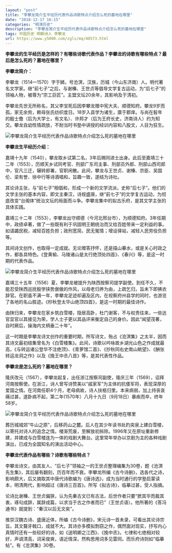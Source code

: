 ```yaml
---
layout: "post"
title: "李攀龙简介生平经历代表作品诗歌特点介绍怎么死的墓地在哪里"
date: "2018-12-17 16:15"
categories: "明清历史"
description: "李攀龙简介生平经历代表作品诗歌特点介绍怎么死的墓地在哪里"
tags: 中国历史 明朝诗人 李攀龙
url: https://www.y5000.com/zgls/mq/40573.html
---
```






**李攀龙的生平经历是怎样的？有哪些诗歌代表作品？李攀龙的诗歌有哪些特点？最后是怎么死的？墓地在哪里？**

 **李攀龙简介：**

李攀龙（1514—1570）字于鳞，号沧溟，汉族，历城（今山东济南）人。明代著名文学家。继“前七子”之后，与谢榛、王世贞等倡导文学复古运动，为“后七子”的领袖人物，被尊为“宗工巨匠”。主盟文坛20余年，其影响及于清初。

李攀龙先世无所称名，其父李宝死后因李攀龙赠中宪大夫、顺德知府。攀龙9岁而孤，家无余赀，赖母张氏纺织度日。18岁入县学为诸生，廪于郡庠。与尚在髫年的殷士儋（后为大学士，有文名）、许邦才（后为王府长史，济南诗人）约为知交。攀龙自幼性情疏放，不耐当时书塾中讲授的经训内容和八股文，人目为狂生。

![李攀龙简介生平经历代表作品诗歌特点介绍怎么死的墓地在哪里](https://img.y5000.com/uploads/allimg/190124/b347148ec8ff96e1080744b7cdef7ac5.jpg)

 **李攀龙生平经历介绍：**

嘉靖十九年（1540），攀龙取乡试第二名，3年后赐同进士出身。此后至嘉靖三十二年（1553），历顺天乡试同考官、刑部广东司主事、刑部员外郎、刑部山西司郎中，官凡三迁，辗转郎署，官职闲散。此间，攀龙与王世贞、谢榛、宗臣、吴国伦、梁有誉、徐中行等诗酒唱和，旨趣一致，遂结为诗社。

其论诗主张，与“前七子”相倡和，形成一个新的文学流派，史称“后七子”。他们的文学主张的基本内容，即文主秦汉，诗规盛唐，继“前七子”的文学复古运动，为彻底改变“台阁体”统治文坛的局面而斗争。李攀龙集中的拟古乐府，是其文学主张的具体实践。

嘉靖三十二年（1553），李攀龙出守顺德（今河北邢台市），为顺德知府。3年任期中，政绩卓著，做了一些既有利于巩固明王朝统治而又给百姓带来一定利益的事。如请蠲民税，减轻百姓负担；政刑宽简，民无冤情；增设驿站，减轻人民劳役负担等。

其间诗文创作，也取得一定成就。无论赠答抒怀，还是描山摹水，或是关心时政之作，都各具特色。《登黄榆、马陵诸山是太行绝顶处四首》、《春兴》等，是这一时期的代表作品。

![李攀龙简介生平经历代表作品诗歌特点介绍怎么死的墓地在哪里](https://img.y5000.com/uploads/allimg/190124/3e406bb560099dc3758ee8eb85d91293.jpg)

嘉靖三十五年（1556）夏，李攀龙被提升为陕西按察司提学副使。到任不久，不能忍受陕西巡抚殷学挟势倨傲的作风，以母老归养为由，上疏乞归，旨未下即拂衣辞官。在职虽不满一年，李攀龙足迹却遍及区内，在视察府州县学的同时，也游览了各地的名山胜迹。《杪秋登太华山绝顶四首》，是这一时期的最佳诗作。

由陕归来，李攀龙在家乡筑白雪楼，隐居高卧，杜门谢客，不与权贵往来，一些达官显官以其接见为荣，学人士子更以其品评来衡定自己的身价。因此“闻望茂著，自时厥后，操海内文柄垂二十年”。

这一时期是李攀龙诗文创作的重要时期，所写诗文，殆占《沧溟集》之太半，因而其诗文最初结集曾名为《白雪楼集》。此间，诗歌以吟咏故乡湖光山色之作成就最高，《与转运诸公登华不注绝顶》、《青萝馆二首》、《抄秋同右史南山眺望》、《酬张转运龙洞之作》以及《挽王中丞八首》等，是其代表性作品。

 **李攀龙是怎么死的？墓地在哪里？**

隆庆改元（1567），李攀龙起复，出任浙江按察司副使，隆庆三年（1569），诏拜河南按察使。在浙江，诗人曾写诗赞美以“戚家军”为主体的抗倭军将，表现深厚的爱国之情。在河南任职4个月，老母病故，诗人扶柩归里。本来病弱，加上持丧哀痛过甚，遂卧病不起，第二年(1570年）八月十九日（9月18日）暴疾而卒，终年58岁。

![李攀龙简介生平经历代表作品诗歌特点介绍怎么死的墓地在哪里](https://img.y5000.com/uploads/allimg/190124/000073a1795a80f99c404dfce3d38719.jpg)

葬历城城郊“牛山之原”，后移药山之麓。后人在其少年读书处趵突泉上建白雪楼，以寄托对诗人的追念之情。楼渐荒废，至解放初拆除。1996年又在原址重新修建，并建成与白雪楼连为一体的戏剧大舞台。这里常年举办以京剧为主的各种戏剧演出，已成为全国知名的演出活动中心。

 **李攀龙代表作品有哪些？诗歌有哪些特点？**

李攀龙诗文，由其友人、“后七子”领袖之一的王世贞整理编集为30卷，题《沧溟先生集》，其后屡有翻刻，历百年而不衰。李攀龙所编《古今诗删》，选各代之诗，影响颇大，后又摘取其中唐代诗歌编为《唐诗选》，成为当时通行的学塾启蒙读本，明清两代，影响超过《唐诗三百首》。所写《拟古诗》，临摹过甚，受人指摘。

论诗比谢榛、王世贞偏狭，认为先秦古文已有古法，后世作者只要“摭其华而裁其衷，琢句成辞，属辞成篇，以求当于古之作者而已”（王世贞语）。他所著的《答冯通书》就提到：“秦汉以后无文矣”。

推崇汉魏古诗、盛唐近体，所编《古今诗删》，宋元诗一首未录，可看出其论诗宗旨。其文聱牙戟口，成就不大。其诗亦多模拟剽窃之作，偶然面对现实，抒写内心真情时还有一些较好的诗，如《送明卿之江西》、《挽中丞》。七律和七绝相对较好，声调清高，词采俊爽，语近情深，然构思用词多见雷同。而乐府诗则如“临摹帖”。有《沧溟集》30卷。
